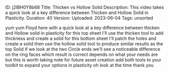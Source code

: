 ID: j2IBH0Y8b68
Title: Thicken vs Hollow Solid
Description: This video takes a quick look at a key difference between Thicken and Hollow Solid in Plasticity.
Duration: 40
Version: 
Uploaded: 2023-06-04
Tags: unsorted

yum yum
Floyd here with a quick look at a key
difference between thicken and Hollow
solid in plasticity for this top sheet
I'll use the thicken tool to add
thickness and create a solid for this
bottom sheet I'll patch the holes and
create a solid
then use the hollow solid tool to
produce similar results as the top Solid
if we look at the two Circle ends we'll
see a noticeable difference on the ring
faces which result is correct depends on
what your needs are but this is worth
taking note for future asset creation
add both tools to your toolkit to expand
your options in plasticity oh look at
the time
thank you
